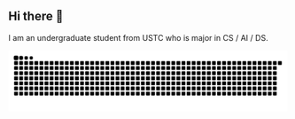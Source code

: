 ## Hi there 👋

I am an undergraduate student from USTC who is major in CS / AI / DS.

<picture>
  <source media="(prefers-color-scheme: dark)" srcset="https://raw.githubusercontent.com/MarVen5/MarVen5/output/github-contribution-grid-snake-dark.svg" />
  <source media="(prefers-color-scheme: light)" srcset="https://raw.githubusercontent.com/MarVen5/MarVen5/output/github-contribution-grid-snake.svg" />
  <img alt="github contribution grid snake" src="https://raw.githubusercontent.com/MarVen5/MarVen5/output/github-contribution-grid-snake.svg" />
</picture>

<!--
**MarVen5/MarVen5** is a ✨ _special_ ✨ repository because its `README.md` (this file) appears on your GitHub profile.

Here are some ideas to get you started:

- 🔭 I’m currently working on ...
- 🌱 I’m currently learning ...
- 👯 I’m looking to collaborate on ...
- 🤔 I’m looking for help with ...
- 💬 Ask me about ...
- 📫 How to reach me: ...
- 😄 Pronouns: ...
- ⚡ Fun fact: ...
-->
